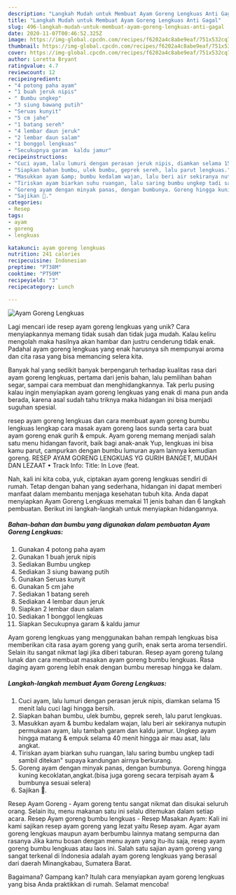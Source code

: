 ```yaml
---
description: "Langkah Mudah untuk Membuat Ayam Goreng Lengkuas Anti Gagal"
title: "Langkah Mudah untuk Membuat Ayam Goreng Lengkuas Anti Gagal"
slug: 496-langkah-mudah-untuk-membuat-ayam-goreng-lengkuas-anti-gagal
date: 2020-11-07T00:46:52.325Z
image: https://img-global.cpcdn.com/recipes/f6202a4c8abe9eaf/751x532cq70/ayam-goreng-lengkuas-foto-resep-utama.jpg
thumbnail: https://img-global.cpcdn.com/recipes/f6202a4c8abe9eaf/751x532cq70/ayam-goreng-lengkuas-foto-resep-utama.jpg
cover: https://img-global.cpcdn.com/recipes/f6202a4c8abe9eaf/751x532cq70/ayam-goreng-lengkuas-foto-resep-utama.jpg
author: Loretta Bryant
ratingvalue: 4.7
reviewcount: 12
recipeingredient:
- "4 potong paha ayam"
- "1 buah jeruk nipis"
- " Bumbu ungkep"
- "3 siung bawang putih"
- "Seruas kunyit"
- "5 cm jahe"
- "1 batang sereh"
- "4 lembar daun jeruk"
- "2 lembar daun salam"
- "1 bonggol lengkuas"
- "Secukupnya garam  kaldu jamur"
recipeinstructions:
- "Cuci ayam, lalu lumuri dengan perasan jeruk nipis, diamkan selama 15 menit lalu cuci lagi hingga bersih."
- "Siapkan bahan bumbu, ulek bumbu, geprek sereh, lalu parut lengkuas."
- "Masukkan ayam &amp; bumbu kedalam wajan, lalu beri air sekiranya nutupin permukaan ayam, lalu tambah garam dan kaldu jamur. Ungkep ayam hingga matang &amp; empuk selama 40 menit hingga air mau asat, lalu angkat."
- "Tiriskan ayam biarkan suhu ruangan, lalu saring bumbu ungkep tadi sambil ditekan&#34; supaya kandungan airnya berkurang."
- "Goreng ayam dengan minyak panas, dengan bumbunya. Goreng hingga kuning kecoklatan,angkat.(bisa juga goreng secara terpisah ayam &amp; bumbunya sesuai selera)"
- "Sajikan 🥰."
categories:
- Resep
tags:
- ayam
- goreng
- lengkuas

katakunci: ayam goreng lengkuas 
nutrition: 241 calories
recipecuisine: Indonesian
preptime: "PT38M"
cooktime: "PT50M"
recipeyield: "3"
recipecategory: Lunch

---
```



![Ayam Goreng Lengkuas](https://img-global.cpcdn.com/recipes/f6202a4c8abe9eaf/751x532cq70/ayam-goreng-lengkuas-foto-resep-utama.jpg)

Lagi mencari ide resep ayam goreng lengkuas yang unik? Cara menyiapkannya memang tidak susah dan tidak juga mudah. Kalau keliru mengolah maka hasilnya akan hambar dan justru cenderung tidak enak. Padahal ayam goreng lengkuas yang enak harusnya sih mempunyai aroma dan cita rasa yang bisa memancing selera kita.

Banyak hal yang sedikit banyak berpengaruh terhadap kualitas rasa dari ayam goreng lengkuas, pertama dari jenis bahan, lalu pemilihan bahan segar, sampai cara membuat dan menghidangkannya. Tak perlu pusing kalau ingin menyiapkan ayam goreng lengkuas yang enak di mana pun anda berada, karena asal sudah tahu triknya maka hidangan ini bisa menjadi suguhan spesial.

resep ayam goreng lengkuas dan cara membuat ayam goreng bumbu lengkuas lengkap cara masak ayam goreng laos sunda serta cara buat ayam goreng enak gurih &amp; empuk. Ayam goreng memang menjadi salah satu menu hidangan favorit, baik bagi anak-anak Yup, lengkuas ini bisa kamu parut, campurkan dengan bumbu lumuran ayam lainnya kemudian goreng. RESEP AYAM GORENG LENGKUAS YG GURIH BANGET, MUDAH DAN LEZAAT • Track Info: Title: In Love (feat.


Nah, kali ini kita coba, yuk, ciptakan ayam goreng lengkuas sendiri di rumah. Tetap dengan bahan yang sederhana, hidangan ini dapat memberi manfaat dalam membantu menjaga kesehatan tubuh kita. Anda dapat menyiapkan Ayam Goreng Lengkuas memakai 11 jenis bahan dan 6 langkah pembuatan. Berikut ini langkah-langkah untuk menyiapkan hidangannya.

<!--inarticleads1-->

##### Bahan-bahan dan bumbu yang digunakan dalam pembuatan Ayam Goreng Lengkuas:

1. Gunakan 4 potong paha ayam
1. Gunakan 1 buah jeruk nipis
1. Sediakan  Bumbu ungkep
1. Sediakan 3 siung bawang putih
1. Gunakan Seruas kunyit
1. Gunakan 5 cm jahe
1. Sediakan 1 batang sereh
1. Sediakan 4 lembar daun jeruk
1. Siapkan 2 lembar daun salam
1. Sediakan 1 bonggol lengkuas
1. Siapkan Secukupnya garam &amp; kaldu jamur


Ayam goreng lengkuas yang menggunakan bahan rempah lengkuas bisa memberikan cita rasa ayam goreng yang gurih, enak serta aroma tersendiri. Selain itu sangat nikmat lagi jika diberi taburan. Resep ayam goreng tulang lunak dan cara membuat masakan ayam goreng bumbu lengkuas. Rasa daging ayam goreng lebih enak dengan bumbu meresap hingga ke dalam. 

<!--inarticleads2-->

##### Langkah-langkah membuat Ayam Goreng Lengkuas:

1. Cuci ayam, lalu lumuri dengan perasan jeruk nipis, diamkan selama 15 menit lalu cuci lagi hingga bersih.
1. Siapkan bahan bumbu, ulek bumbu, geprek sereh, lalu parut lengkuas.
1. Masukkan ayam &amp; bumbu kedalam wajan, lalu beri air sekiranya nutupin permukaan ayam, lalu tambah garam dan kaldu jamur. Ungkep ayam hingga matang &amp; empuk selama 40 menit hingga air mau asat, lalu angkat.
1. Tiriskan ayam biarkan suhu ruangan, lalu saring bumbu ungkep tadi sambil ditekan&#34; supaya kandungan airnya berkurang.
1. Goreng ayam dengan minyak panas, dengan bumbunya. Goreng hingga kuning kecoklatan,angkat.(bisa juga goreng secara terpisah ayam &amp; bumbunya sesuai selera)
1. Sajikan 🥰.


Resep Ayam Goreng - Ayam goreng tentu sangat nikmat dan disukai seluruh orang. Selain itu, menu makanan satu ini selalu ditemukan dalam setiap acara. Resep Ayam goreng bumbu lengkuas - Resep Masakan Ayam: Kali ini kami sajikan resep ayam goreng yang lezat yaitu Resep ayam. Agar ayam goreng lengkuas maupun ayam berbumbu lainnya matang sempurna dan rasanya Jika kamu bosan dengan menu ayam yang itu-itu saja, resep ayam goreng bumbu lengkuas atau laos ini. Salah satu sajian ayam goreng yang sangat terkenal di Indonesia adalah ayam goreng lengkuas yang berasal dari daerah Minangkabau, Sumatera Barat. 

Bagaimana? Gampang kan? Itulah cara menyiapkan ayam goreng lengkuas yang bisa Anda praktikkan di rumah. Selamat mencoba!
